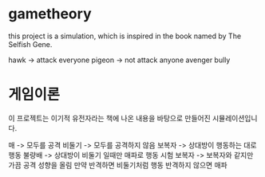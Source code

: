 # gametheory
this project is a simulation, which is inspired in the book named by The Selfish Gene.

hawk -> attack everyone
pigeon -> not attack anyone
avenger
bully

# 게임이론
이 프로젝트는 이기적 유전자라는 책에 나온 내용을 바탕으로 만들어진 시뮬레이션입니다.

매 -> 모두를 공격
비둘기 -> 모두를 공격하지 않음
보복자 -> 상대방이 행동하는 대로 행동
불량배 -> 상대방이 비둘기 일때만 매파로 행동
시험 보복자 -> 보복자와 같지만 가끔 공격 성향을 올림 만약 반격하면 비둘기처럼 행동 반격하지 않으면 매파
